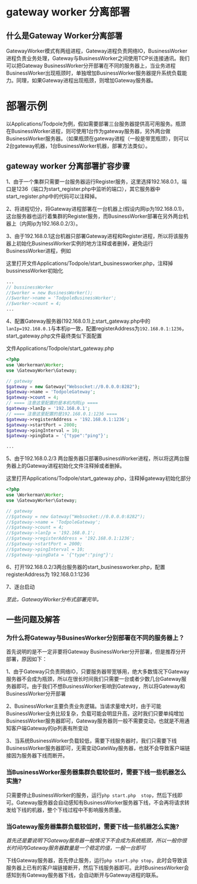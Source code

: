 # gateway worker 分离部署

## 什么是Gateway Worker分离部署
GatewayWorker模式有两组进程，Gateway进程负责网络IO，BusinessWorker进程负责业务处理，Gateway与BusinessWorker之间使用TCP长连接通讯。我们可以把Gateway BusinessWorker分开部署在不同的服务器上，当业务进程BusinessWorker出现瓶颈时，单独增加BusinessWorker服务器提升系统负载能力。同理，如果Gateway进程出现瓶颈，则增加Gateway服务器。

# 部署示例

以Applications/Todpole为例，假如需要部署三台服务器提供高可用服务。瓶颈在BusinessWorker进程，则可使用1台作为gateway服务器，另外两台做BusinessWorker服务器。（如果瓶颈在gateway进程（一般是带宽瓶颈），则可以2台gateway机器，1台BusinessWorker机器，部署方法类似）。


## gateway worker 分离部署扩容步骤
1、由于一个集群只需要一台服务器运行Register服务，这里选择192.168.0.1，端口是1236（端口为start_register.php中监听的端口），其它服务器中start_register.php中的代码可以注释掉。

2、将进程切分，将Gateway进程部署在一台机器上(假设内网ip为192.168.0.1)，这台服务器也运行着集群的Register服务，而BusinessWorker部署在另外两台机器上（内网ip为192.168.0.2/3）。

3、由于192.168.0.1这台机器只部署Gateway进程和Register进程，所以将该服务器上初始化BusinessWorker实例的地方注释或者删掉，避免运行BusinessWorker进程，例如

这里打开文件Applications/Todpole/start_businessworker.php，注释掉bussinessWorker初始化

```php
...
// bussinessWorker
//$worker = new BusinessWorker();
//$worker->name = 'TodpoleBusinessWorker';
//$worker->count = 4;
...
```

4、配置Gateway服务器(192.168.0.1)上start_gateway.php中的```lanIp=192.168.0.1```与本机ip一致，配置registerAddress为```192.168.0.1:1236```，start_gateway.php文件最终类似下面配置

文件Applications/Todpole/start_gateway.php
```php
<?php
use \Workerman\Worker;
use \GatewayWorker\Gateway;

// gateway
$gateway = new Gateway("Websocket://0.0.0.0:8282");
$gateway->name = 'TodpoleGateway';
$gateway->count = 4;
// ==== 注意这里配置的是本机内网ip ====
$gateway->lanIp = '192.168.0.1';
// ==== 注意这里配置的是192.168.0.1:1236 ====
$gateway->registerAddress = '192.168.0.1:1236';
$gateway->startPort = 2000;
$gateway->pingInterval = 10;
$gateway->pingData = '{"type":"ping"}';

...
```

5、由于192.168.0.2/3 两台服务器只部署BusinessWorker进程，所以将这两台服务器上的Gateway进程初始化文件注释掉或者删掉。

这里打开Applications/Todpole/start_gateway.php，注释掉gateway初始化部分

```php
<?php
use \Workerman\Worker;
use \GatewayWorker\Gateway;

// gateway
//$gateway = new Gateway("Websocket://0.0.0.0:8282");
//$gateway->name = 'TodpoleGateway';
//$gateway->count = 4;
//$gateway->lanIp = '192.168.0.1';
//$gateway->registerAddress = '192.168.0.1:1236';
//$gateway->startPort = 2000;
//$gateway->pingInterval = 10;
//$gateway->pingData = '{"type":"ping"}';

```

6、打开192.168.0.2/3两台服务器的start_businessworker.php，配置registerAddress为 192.168.0.1:1236

7、逐台启动

*至此，GatewayWorker分布式部署完毕。*

## 一些问题及解答

### 为什么将Gateway与BusinesWorker分别部署在不同的服务器上？
首先说明的是不一定非要将Gateway BusinessWorker分开部署，但是推荐分开部署，原因如下：

1、由于Gateway只负责网络IO，只要服务器带宽够用，绝大多数情况下Gateway服务器不会成为瓶颈，所以在很长时间我们只需要一台或者少数几台Gateway服务器即可。由于我们不想BusinessWorker影响到Gateway，所以将Gateway和BusinessWorker分开部署

2、BusinessWorker主要负责业务逻辑。当请求量增大时，由于可能BusinessWorker业务比较复杂，负载可能会明显升高，这时我们只要单纯增加BusinessWorker服务器即可，Gateway服务器则一般不需要变动，也就是不用通知客户端Gateway的ip列表有所变动

3、当系统BusinessWorker负载较低，需要下线服务器时，我们只需要下线BusinessWorker服务器即可，无需变动GateWay服务器，也就不会导致客户端链接因为服务器下线而断开。


### 当BusinessWorker服务器集群负载较低时，需要下线一些机器怎么实施?
只需要停止BusinessWorker的服务，运行```php start.php  stop```，然后下线即可。Gateway服务器会自动感知有BusinessWorker服务器下线，不会再将请求转发给下线的机器，整个下线过程中不影响服务质量。

### 当Gateway服务器集群负载较低时，需要下线一些机器怎么实施?
*首先还是要说明下Gateway服务器一般情况下不会成为系统瓶颈，所以一般你很长时间内Gateway服务器数量是一个稳定的值，一般一台即可*

下线Gateway服务器，首先停止服务，运行```php start.php stop```，此时会导致该服务器上已有的客户端链接断开，然后下线服务器即可。此时BusinessWorker会感知到有Gateway服务器下线，会自动断开与Gateway进程的联系。
